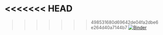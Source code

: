 <<<<<<< HEAD
=======

>>>>>>> 498531680d69642de04fa2dbe6e264d40a7144b7
[![Binder](https://mybinder.org/badge_logo.svg)](https://mybinder.org/v2/gh/AliAlkadhim/torchQN/HEAD?labpath=JupyterBook)
